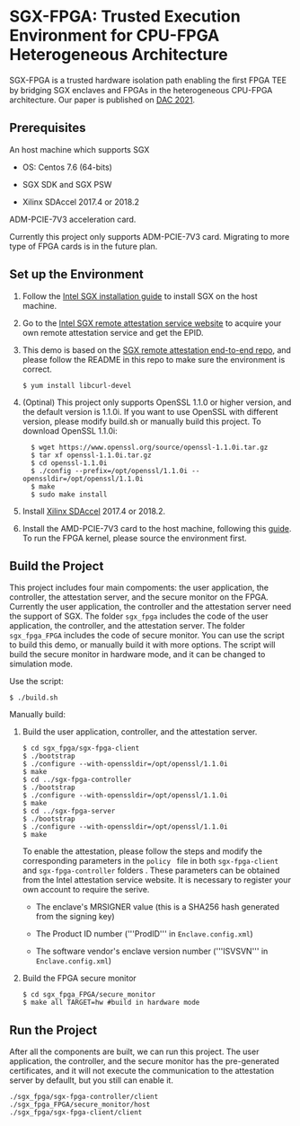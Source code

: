 # SGX-FPGA: Trusted Execution Environment for CPU-FPGA Heterogeneous Architecture

SGX-FPGA is a trusted hardware isolation path enabling the ﬁrst FPGA TEE by bridging SGX enclaves and FPGAs in the heterogeneous CPU-FPGA architecture. Our paper is published on [DAC 2021](https://ieeexplore.ieee.org/document/9586207).

## Prerequisites

An host machine which supports SGX

- OS: Centos 7.6 (64-bits)

- SGX SDK and SGX PSW

- Xilinx SDAccel 2017.4 or 2018.2

ADM-PCIE-7V3 acceleration card.

Currently this project only supports ADM-PCIE-7V3 card. Migrating to more type of FPGA cards is in the future plan. 

## Set up the Environment

1. Follow the [Intel SGX installation guide](https://github.com/intel/linux-sgx) to install SGX on the host machine.

2. Go to the [Intel SGX remote attestation service website](https://www.intel.com/content/www/us/en/developer/tools/software-guard-extensions/attestation-services.html) to acquire your own remote attestation service and get the EPID.

3. This demo is based on the [SGX remote attestation end-to-end repo](https://github.com/intel/sgx-ra-sample), and please follow the README in this repo to make sure the environment is correct.

   ```
   $ yum install libcurl-devel
   ```

4. (Optinal) This project only supports OpenSSL 1.1.0 or higher version, and the default version is 1.1.0i. If you want to use OpenSSL with different version, please modify build.sh or manually build this project. To download OpenSSL 1.1.0i:

   ```
     $ wget https://www.openssl.org/source/openssl-1.1.0i.tar.gz
     $ tar xf openssl-1.1.0i.tar.gz
     $ cd openssl-1.1.0i
     $ ./config --prefix=/opt/openssl/1.1.0i --openssldir=/opt/openssl/1.1.0i
     $ make
     $ sudo make install
   ```

5. Install [Xilinx SDAccel](https://www.xilinx.com/products/design-tools/legacy-tools/sdaccel.html) 2017.4 or 2018.2.

6. Install the AMD-PCIE-7V3 card to the host machine, following this [guide](https://support.alpha-data.com/pub/sdaccel/platform/adm-pcie-7v3/ad-an-0071_v1_0.pdf). To run the FPGA kernel, please source the environment first.

## Build the Project

This project includes four main compoments: the user application, the controller, the attestation server, and the secure monitor on the FPGA. Currently the user application, the controller and the attestation server need the support of SGX. The folder `sgx_fpga` includes the code of the user application, the controller, and the attestation server. The folder `sgx_fpga_FPGA` includes the code of secure monitor. You can use the script to build this demo, or manually build it with more options. The script will build the secure monitor in hardware mode, and it can be changed to simulation mode.

Use the script:

```
$ ./build.sh
```

Manually build:

1. Build the user application, controller, and the attestation server. 

   ```
   $ cd sgx_fpga/sgx-fpga-client
   $ ./bootstrap
   $ ./configure --with-openssldir=/opt/openssl/1.1.0i
   $ make
   $ cd ../sgx-fpga-controller
   $ ./bootstrap
   $ ./configure --with-openssldir=/opt/openssl/1.1.0i
   $ make
   $ cd ../sgx-fpga-server
   $ ./bootstrap
   $ ./configure --with-openssldir=/opt/openssl/1.1.0i
   $ make
   ```

   To enable the attestation, please follow the steps and modify the corresponding parameters in the `policy ` file in both `sgx-fpga-client` and `sgx-fpga-controller` folders . These parameters can be obtained from the Intel attestation service website. It is necessary to register your own account to require the serive.

    * The enclave's MRSIGNER value (this is a SHA256 hash generated from the signing key)

    * The Product ID number ('''ProdID''' in `Enclave.config.xml`)

    * The software vendor's enclave version number ('''ISVSVN''' in `Enclave.config.xml`)

2. Build the FPGA secure monitor

   ```
   $ cd sgx_fpga_FPGA/secure_monitor
   $ make all TARGET=hw #build in hardware mode
   ```

## Run the Project

After all the components are built, we can run this project. The user application, the controller, and the secure monitor has the pre-generated certificates, and it will not execute the communication to the attestation server by defaullt, but you still can enable it. 

```
./sgx_fpga/sgx-fpga-controller/client
./sgx_fpga_FPGA/secure_monitor/host
./sgx_fpga/sgx-fpga-client/client
```